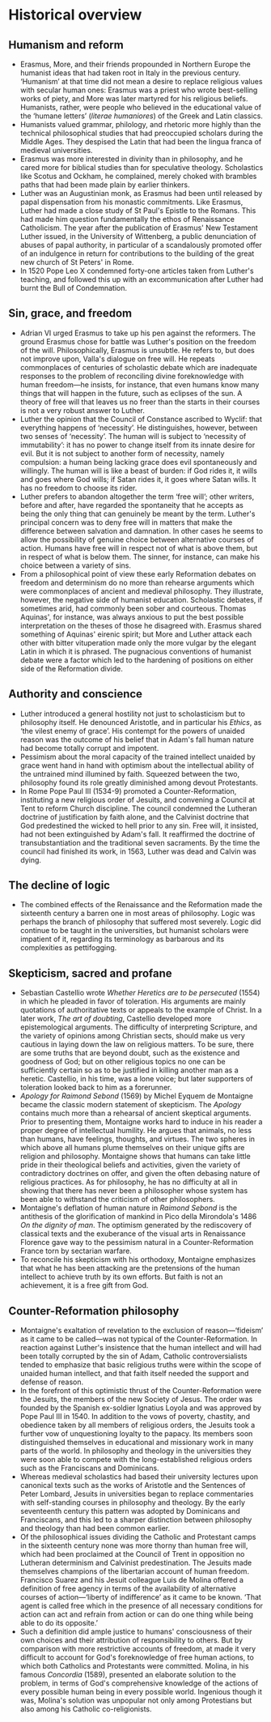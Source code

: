 # Historical overview

## Humanism and reform

* Erasmus, More, and their friends propounded in Northern Europe the
  humanist ideas that had taken root in Italy in the previous century.
  ‘Humanism’ at that time did not mean a desire to replace religious values
  with secular human ones: Erasmus was a priest who wrote best-selling works
  of piety, and More was later martyred for his religious beliefs.
  Humanists, rather, were people who believed in the educational value of
  the ‘humane letters’ (*literae humaniores*) of the Greek and Latin
  classics.
* Humanists valued grammar, philology, and rhetoric more highly than the
  technical philosophical studies that had preoccupied scholars during the
  Middle Ages. They despised the Latin that had been the lingua franca of
  medieval universities.
* Erasmus was more interested in divinity than in philosophy, and he cared
  more for biblical studies than for speculative theology. Scholastics like
  Scotus and Ockham, he complained, merely choked with brambles paths that
  had been made plain by earlier thinkers.
* Luther was an Augustinian monk, as Erasmus had been until released by
  papal dispensation from his monastic commitments. Like Erasmus, Luther had
  made a close study of St Paul's Epistle to the Romans. This had made him
  question fundamentally the ethos of Renaissance Catholicism. The year
  after the publication of Erasmus' New Testament Luther issued, in the
  University of Wittenberg, a public denunciation of abuses of papal
  authority, in particular of a scandalously promoted offer of an indulgence
  in return for contributions to the building of the great new church of St
  Peters' in Rome.
* In 1520 Pope Leo X condemned forty-one articles taken from Luther's
  teaching, and followed this up with an excommunication after Luther had
  burnt the Bull of Condemnation.

## Sin, grace, and freedom

* Adrian VI urged Erasmus to take up his pen against the reformers. The
  ground Erasmus chose for battle was Luther's position on the freedom of
  the will. Philosophically, Erasmus is unsubtle. He refers to, but does not
  improve upon, Valla's dialogue on free will. He repeats commonplaces of
  centuries of scholastic debate which are inadequate responses to the
  problem of reconciling divine foreknowledge with human freedom—he insists,
  for instance, that even humans know many things that will happen in the
  future, such as eclipses of the sun. A theory of free will that leaves us
  no freer than the starts in their courses is not a very robust answer to
  Luther.
* Luther the opinion that the Council of Constance ascribed to Wyclif: that
  everything happens of ‘necessity’. He distinguishes, however, between two
  senses of ‘necessity’. The human will is subject to ‘necessity of
  immutability’: it has no power to change itself from its innate desire for
  evil. But it is not subject to another form of necessity, namely
  compulsion: a human being lacking grace does evil spontaneously and
  willingly. The human will is like a beast of burden: if God rides it, it
  wills and goes where God wills; if Satan rides it, it goes where Satan
  wills. It has no freedom to choose its rider.
* Luther prefers to abandon altogether the term ‘free will’; other writers,
  before and after, have regarded the spontaneity that he accepts as being
  the only thing that can genuinely be meant by the term. Luther's principal
  concern was to deny free will in matters that make the difference between
  salvation and damnation. In other cases he seems to allow the possibility
  of genuine choice between alternative courses of action. Humans have free
  will in respect not of what is above them, but in respect of what is below
  them. The sinner, for instance, can make his choice between a variety of
  sins.
* From a philosophical point of view these early Reformation debates on
  freedom and determinism do no more than rehearse arguments which were
  commonplaces of ancient and medieval philosophy. They illustrate, however,
  the negative side of humanist education. Scholastic debates, if sometimes
  arid, had commonly been sober and courteous. Thomas Aquinas', for
  instance, was always anxious to put the best possible interpretation on
  the theses of those he disagreed with. Erasmus shared something of
  Aquinas' eirenic spirit; but More and Luther attack each other with bitter
  vituperation made only the more vulgar by the elegant Latin in which it is
  phrased. The pugnacious conventions of humanist debate were a factor which
  led to the hardening of positions on either side of the Reformation
  divide.

## Authority and conscience

* Luther introduced a general hostility not just to scholasticism but to
  philosophy itself. He denounced Aristotle, and in particular his *Ethics*,
  as ‘the vilest enemy of grace’. His contempt for the powers of unaided
  reason was the outcome of his belief that in Adam's fall human nature had
  become totally corrupt and impotent.
* Pessimism about the moral capacity of the trained intellect unaided by
  grace went hand in hand with optimism about the intellectual ability of
  the untrained mind illumined by faith. Squeezed between the two,
  philosophy found its role greatly diminished among devout Protestants.
* In Rome Pope Paul III (1534-9) promoted a Counter-Reformation, instituting
  a new religious order of Jesuits, and convening a Council at Tent to
  reform Church discipline. The council condemned the Lutheran doctrine of
  justification by faith alone, and the Calvinist doctrine that God
  predestined the wicked to hell prior to any sin. Free will, it insisted,
  had not been extinguished by Adam's fall. It reaffirmed the doctrine of
  transubstantiation and the traditional seven sacraments. By the time the
  council had finished its work, in 1563, Luther was dead and Calvin was
  dying.

## The decline of logic

* The combined effects of the Renaissance and the Reformation made the
  sixteenth century a barren one in most areas of philosophy. Logic was
  perhaps the branch of philosophy that suffered most severely. Logic did
  continue to be taught in the universities, but humanist scholars were
  impatient of it, regarding its terminology as barbarous and its
  complexities as pettifogging.

## Skepticism, sacred and profane

* Sebastian Castellio wrote *Whether Heretics are to be persecuted* (1554)
  in which he pleaded in favor of toleration. His arguments are mainly
  quotations of authoritative texts or appeals to the example of Christ. In
  a later work, *The art of doubting*, Castellio developed more
  epistemological arguments. The difficulty of interpreting Scripture, and
  the variety of opinions among Christian sects, should make us very
  cautious in laying down the law on religious matters. To be sure, there
  are some truths that are beyond doubt, such as the existence and goodness
  of God; but on other religious topics no one can be sufficiently certain
  so as to be justified in killing another man as a heretic. Castellio, in
  his time, was a lone voice; but later supporters of toleration looked back
  to him as a forerunner.
* *Apology for Raimond Sebond* (1569) by Michel Eyquem de Montaigne became
  the classic modern statement of skepticism. The *Apology* contains much
  more than a rehearsal of ancient skeptical arguments. Prior to presenting
  them, Montaigne works hard to induce in his reader a proper degree of
  intellectual humility. He argues that animals, no less than humans, have
  feelings, thoughts, and virtues. The two spheres in which above all humans
  plume themselves on their unique gifts are religion and philosophy.
  Montaigne shows that humans can take little pride in their theological
  beliefs and activities, given the variety of contradictory doctrines on
  offer, and given the often debasing nature of religious practices. As for
  philosophy, he has no difficulty at all in showing that there has never
  been a philosopher whose system has been able to withstand the criticism
  of other philosophers.
* Montaigne's deflation of human nature in *Raimond Sebond* is the
  antithesis of the glorification of mankind in Pico della Mirondola's 1486
  *On the dignity of man*. The optimism generated by the rediscovery of
  classical texts and the exuberance of the visual arts in Renaissance
  Florence gave way to the pessimism natural in a Counter-Reformation France
  torn by sectarian warfare.
* To reconcile his skepticism with his orthodoxy, Montaigne emphasizes that
  what he has been attacking are the pretensions of the human intellect to
  achieve truth by its own efforts. But faith is not an achievement, it is a
  free gift from God.

## Counter-Reformation philosophy

* Montaigne's exaltation of revelation to the exclusion of reason—‘fideism’
  as it came to be called—was not typical of the Counter-Reformation. In
  reaction against Luther's insistence that the human intellect and will had
  been totally corrupted by the sin of Adam, Catholic controversialists
  tended to emphasize that basic religious truths were within the scope of
  unaided human intellect, and that faith itself needed the support and
  defense of reason.
* In the forefront of this optimistic thrust of the Counter-Reformation were
  the Jesuits, the members of the new Society of Jesus. The order was
  founded by the Spanish ex-soldier Ignatius Loyola and was approved by Pope
  Paul III in 1540. In addition to the vows of poverty, chastity, and
  obedience taken by all members of religious orders, the Jesuits took a
  further vow of unquestioning loyalty to the papacy. Its members soon
  distinguished themselves in educational and missionary work in many parts
  of the world. In philosophy and theology in the universities they were
  soon able to compete with the long-established religious orders such as
  the Franciscans and Dominicans.
* Whereas medieval scholastics had based their university lectures upon
  canonical texts such as the works of Aristotle and the Sentences of Peter
  Lombard, Jesuits in universities began to replace commentaries with
  self-standing courses in philosophy and theology. By the early seventeenth
  century this pattern was adopted by Dominicans and Franciscans, and this
  led to a sharper distinction between philosophy and theology than had been
  common earlier.
* Of the philosophical issues dividing the Catholic and Protestant camps in
  the sixteenth century none was more thorny than human free will, which had
  been proclaimed at the Council of Trent in opposition no Lutheran
  determinism and Calvinist predestination. The Jesuits made themselves
  champions of the libertarian account of human freedom. Francisco Suarez
  and his Jesuit colleague Luis de Molina offered a definition of free
  agency in terms of the availability of alternative courses of
  action—‘liberty of indifference’ as it came to be known. ‘That agent is
  called free which in the presence of all necessary conditions for action
  can act and refrain from action or can do one thing while being able to do
  its opposite.’
* Such a definition did ample justice to humans' consciousness of their own
  choices and their attribution of responsibility to others. But by
  comparison with more restrictive accounts of freedom, at made it very
  difficult to account for God's foreknowledge of free human actions, to
  which both Catholics and Protestants were committed. Molina, in his famous
  *Concordia* (1589), presented an elaborate solution to the problem, in
  terms of God's comprehensive knowledge of the actions of every possible
  human being in every possible world. Ingenious though it was, Molina's
  solution was unpopular not only among Protestians but also among his
  Catholic co-religionists.
